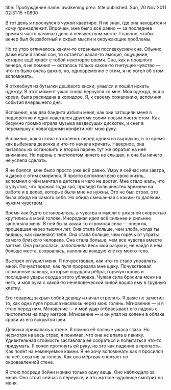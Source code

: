 title: Пробуждение
name: awakening
prev: title
published: Sun, 20 Nov 2011 02:31:15 +0800

В тот день я проснулся в чужой квартире. Я не знал, где она находится и кому принадлежит. Впрочем, мне было всё равно — за последнее время я часто начинаю день в неизвестном месте. Главное, чтобы вечер был беззаботный и скрыл мысли и окружающие проблемы.

Но то утро отличалось каким-то странным послевкусием сна. Обычно даже если я забыл сон, то остаётся какая-то эмоция, ощущение, которое ещё живёт с тобой некоторое время. Сна, как и прошлого вечера, я не помнил — осталось только какое-то гнетущее чувство — что-то было очень важно, но, одновременно с этим, я не хотел об этом вспоминать.

Я отхлебнул из бутылки дешёвого виски, умылся и пошёл искать одежду. В этот момент ужас снова вернулся ко мне. Моя одежда, вся в крови, была раскидана в коридоре. Я, к своему сожалению, вспомнил события вчерашнего дня.

Вспомнил, как два бандита избили меня, как они затащили меня в подворотню и один хвастался другому своим новым пистолетом. Как безумно громко играла музыка вездесущих дискотек, и снег в перемешку с новогодними конфети жёг мою руку.

Вспомнил, как я стоял на коленях перед одним из выродков, в то время как выбежала девочка и что-то начала кричать. Наверное, она пыталась их остановить и второй парень тут же обратил на неё внимание. Но парень с пистолетом ничего не слышал, и она бы ничего не успела сделать.

Я не боялся, мне было просто уже всё равно. Умру я сейчас или завтра, я давно с этим смирился. Я просто вспомнил всю свою жизнь, вспомнил о чём мечтал в детстве и чего не достиг. Мне стало жаль, что я упустил, что прожил годы зря, проведя большинство времени на работе и в делах, которые были мне не нужны. Это не был страх, это была обида на самого себя. Но обида смешанная с каким-то далёким, чужим чувством.

Время как будто остановилось, а чувства и мысли с ужасной скоростью крутились в моей голове. Инородная идея всё сильнее и сильнее заполняла меня. В ней была какая-то огромная сила — энергия, прошедшая через тысячи лет. Она стала больше, чем злоба, когда ты видишь, как изменяют тебе. Она стала больше, чем горечь от утраты самого близкого человека. Она стала больше, чем все чувства вместе взятые. Она разрослась, заполонила весь мой разум и, не найдя в нём больше места, взорвалась, наполнив каждую клетку моего тела.

Выстрел оглушил меня. Я почувствовал, как что-то стало управлять мной. Почувствовал, как пуля прорезала мне щеку. Почувствовал сломанные пальцы, которые ощущали рёбра, горячую кровь и последние удары сердца этого ублюдка. Чужая сила бросила меня на него, и моя рука с какой-то нечеловеческой силой вошла ему в грудную клетку.

Его товарищ закрыл собой девицу и начал стрелять. Я даже не заметил то, как одна пуля прошла насквозь через мою голень. Мгновение — и я стою перед ним. Мгновение — и мой удар отбрасывает его ладонь с пистолетом на пару метров. Мгновение — и он упал на колени в облаке крови из его вскрытой шеи.

Девочка прижалась к стене. Я помню её полные ужаса глаза. Но несмотря на весь страх, я понимал, что она не впала в панику. Удивительная стойкость заставляла её собраться и попытаться что-то придумать. Я хочел протянуть ей руку, но это как падение в пропасть. Как полёт на неминуемые камни. Я не хочу вспоминать как я бросился на неё, схватив за голову. Как она мёртвая сползает по окровавленной стене.

Я стою посреди бойни и знаю только одну вещь. Оно наблюдало за мной. Оно стоит сейчас в переулке, и это жуткое чудовище смотрит на меня.
